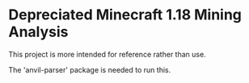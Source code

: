 # Depreciated Minecraft 1.18 Mining Analysis

This project is more intended for reference rather than use.

The 'anvil-parser' package is needed to run this.
